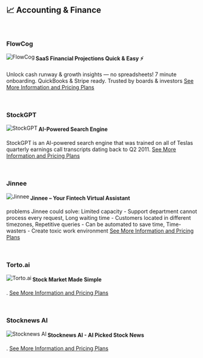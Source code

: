 ## 📈 Accounting & Finance

<br />

### FlowCog
<img align="left" src="https://aicollection.twic.pics/screenshots/screenshot-flowcog.webp?twic=v1/resize=240" alt="FlowCog">

#### SaaS Financial Projections Quick & Easy ⚡
Unlock cash runway & growth insights — no spreadsheets! 7 minute onboarding. QuickBooks & Stripe ready. Trusted by boards & investors
<a href="www.thataicollection.com/application/flowcog">See More Information and Pricing Plans</a>

<br />

### StockGPT
<img align="left" src="https://aicollection.twic.pics/screenshots/screenshot-stockgpt.webp?twic=v1/resize=240" alt="StockGPT">

#### AI-Powered Search Engine
StockGPT is an AI-powered search engine that was trained on all of Teslas quarterly earnings call transcripts dating back to Q2 2011.
<a href="www.thataicollection.com/application/stockgpt">See More Information and Pricing Plans</a>

<br />

### Jinnee
<img align="left" src="https://aicollection.twic.pics/screenshots/screenshot-jinnee.webp?twic=v1/resize=240" alt="Jinnee">

#### Jinnee – Your Fintech Virtual Assistant
problems Jinnee could solve: Limited capacity - Support department cannot process every request, Long waiting time - Customers located in different timezones, Repetitive queries - Can be automated to save time, Time-wasters - Create toxic work environment
<a href="www.thataicollection.com/application/jinnee">See More Information and Pricing Plans</a>

<br />

### Torto.ai
<img align="left" src="https://aicollection.twic.pics/screenshots/screenshot-torto.ai.webp?twic=v1/resize=240" alt="Torto.ai">

#### Stock Market Made Simple
.
<a href="www.thataicollection.com/application/torto.ai">See More Information and Pricing Plans</a>

<br />

### Stocknews AI
<img align="left" src="https://aicollection.twic.pics/screenshots/screenshot-stocknews-ai.webp?twic=v1/resize=240" alt="Stocknews AI">

#### Stocknews AI - AI Picked Stock News
.
<a href="www.thataicollection.com/application/stocknews-ai">See More Information and Pricing Plans</a>

<br />


